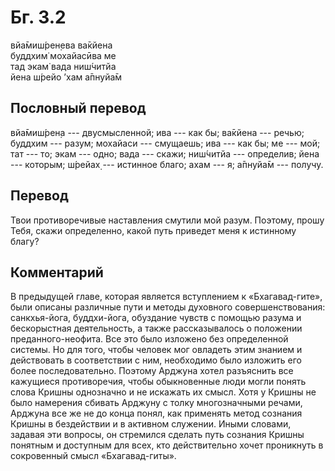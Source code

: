 # Бг. 3.2
вйа̄миш́рен̣ева ва̄кйена<br/>
буддхим̇ мохайасӣва ме<br/>
тад экам̇ вада ниш́читйа<br/>
йена ш́рейо ’хам а̄пнуйа̄м
## Пословный перевод

вйа̄миш́рен̣а --- двусмысленной; ива --- как бы; ва̄кйена --- речью; буддхим
--- разум; мохайаси --- смущаешь; ива --- как бы; ме --- мой; тат ---
то; экам --- одно; вада --- скажи; ниш́читйа --- определив; йена ---
которым; ш́рейах̣ --- истинное благо; ахам --- я; а̄пнуйа̄м --- получу.

## Перевод

Твои противоречивые наставления смутили мой разум. Поэтому, прошу Тебя,
скажи определенно, какой путь приведет меня к истинному благу?

## Комментарий

В предыдущей главе, которая является вступлением к «Бхагавад-гите», были
описаны различные пути и методы духовного совершенствования:
санкхья-йога, буддхи-йога, обуздание чувств с помощью разума и
бескорыстная деятельность, а также рассказывалось о положении
преданного-неофита. Все это было изложено без определенной системы. Но
для того, чтобы человек мог овладеть этим знанием и действовать в
соответствии с ним, необходимо было изложить его более последовательно.
Поэтому Арджуна хотел разъяснить все кажущиеся противоречия, чтобы
обыкновенные люди могли понять слова Кришны однозначно и не искажать их
смысл. Хотя у Кришны не было намерения сбивать Арджуну с толку
многозначными речами, Арджуна все же не до конца понял, как применять
метод сознания Кришны в бездействии и в активном служении. Иными
словами, задавая эти вопросы, он стремился сделать путь сознания Кришны
понятным и доступным для всех, кто действительно хочет проникнуть в
сокровенный смысл «Бхагавад-гиты».
